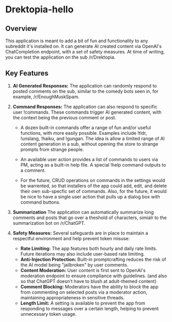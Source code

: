 
# Drektopia-hello

## Overview

This application is meant to add a bit of fun and functionality to any subreddit it's installed on. It can generate AI created content via OpenAI's ChatCompletion endpoint, with a set of safety measures. At time of writing, you can test the application on the sub /r/Drektopia.

## Key Features

1. **AI Generated Responses:** The application can randomly respond to posted comments on the sub, similar to the comedy bots seen in, for example, /r/EnoughMuskSpam.

2. **Command Responses:** The application can also respond to specific user !commands. These commands trigger AI generated content, with the context being the previous comment or post. 

    - A dozen built-in commands offer a range of fun and/or useful functions, with more easily possible.  Examples include !tldr, !unslang, !haiku, and !gungan.  The idea is allow a limited range of AI content generation in a sub, without opening the store to strange prompts from strange people.

    - An available user action provides a list of commands to users via PM, acting as a built-in help file. A special !help command outputs to a comment.

    - For the future, CRUD operations on commands in the settings would be warrented, so that installers of the app could add, edit, and delete their own sub-specfic set of commands. Also, for the future, it would be nice to have a single user action that pulls up a dialog box with command buttons.

3. **Summarization** The application can automatically summarize long comments and posts that go over a theshold of characters, simialr to the summarization bot on /r/ChatGPT.

4. **Safety Measures:** Several safeguards are in place to maintain a respectful environment and help prevent token misuse:

    - **Rate Limiting:** The app features both hourly and daily rate limits. Future iterations may also include user-based rate limiting.
    - **Anti-Injection Protection:** Built-in promptcrafting reduces the risk of the AI model being "jailbroken" by user comments.
    - **Content Moderation:** User content is first sent to OpenAI's moderation endpoint to ensure compliance with guidelines. (and also so that ChatGPT doesn't have to blush at adult-themed content)
    - **Comment Blocking:** Moderators have the ability to block the app from commenting on selected posts via a moderator action, maintaining appropriateness in sensitive threads.
    - **Length Limit:** A setting is available to prevent the app from responding to messages over a certain length, helping to prevent unnecessary token usage.

